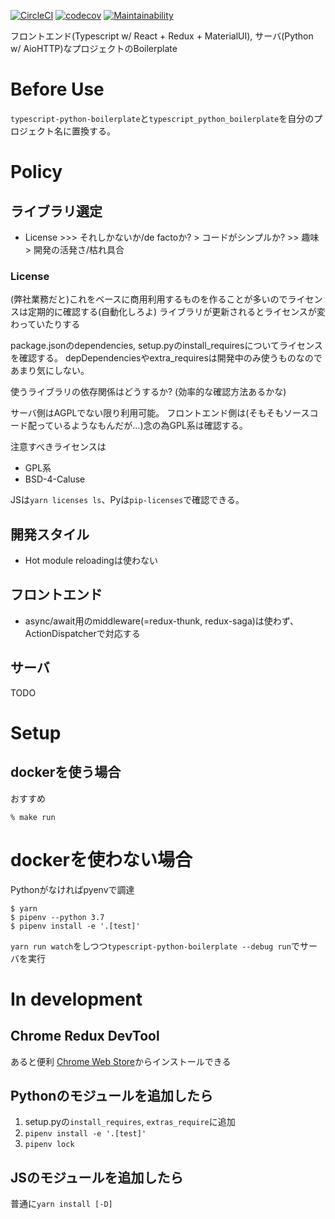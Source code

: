 [![CircleCI](https://circleci.com/gh/glucoseinc/typescript-python-boilerplate/tree/master.svg?style=svg)](https://circleci.com/gh/glucoseinc/typescript-python-boilerplate/tree/master)
[![codecov](https://codecov.io/gh/glucoseinc/typescript-python-boilerplate/branch/master/graph/badge.svg)](https://codecov.io/gh/glucoseinc/typescript-python-boilerplate)
[![Maintainability](https://api.codeclimate.com/v1/badges/822270b94dba62ecb89e/maintainability)](https://codeclimate.com/github/glucoseinc/typescript-python-boilerplate/maintainability)

フロントエンド(Typescript w/ React + Redux + MaterialUI), サーバ(Python w/ AioHTTP)なプロジェクトのBoilerplate

# Before Use

`typescript-python-boilerplate`と`typescript_python_boilerplate`を自分のプロジェクト名に置換する。

# Policy

## ライブラリ選定

* License >>> それしかないか/de factoか? > コードがシンプルか? >> 趣味 > 開発の活発さ/枯れ具合

### License

(弊社業務だと)これをベースに商用利用するものを作ることが多いのでライセンスは定期的に確認する(自動化しろよ)
ライブラリが更新されるとライセンスが変わっていたりする

package.jsonのdependencies, setup.pyのinstall_requiresについてライセンスを確認する。
depDependenciesやextra_requiresは開発中のみ使うものなのであまり気にしない。

使うライブラリの依存関係はどうするか? (効率的な確認方法あるかな)

サーバ側はAGPLでない限り利用可能。
フロントエンド側は(そもそもソースコード配っているようなもんだが...)念の為GPL系は確認する。

注意すべきライセンスは
* GPL系
* BSD-4-Caluse

JSは`yarn licenses ls`、Pyは`pip-licenses`で確認できる。


## 開発スタイル

* Hot module reloadingは使わない

## フロントエンド

* async/await用のmiddleware(=redux-thunk, redux-saga)は使わず、ActionDispatcherで対応する


## サーバ

TODO

# Setup

## dockerを使う場合

おすすめ

```
% make run
```


# dockerを使わない場合

Pythonがなければpyenvで調達

```
$ yarn
$ pipenv --python 3.7
$ pipenv install -e '.[test]'
```

`yarn run watch`をしつつ`typescript-python-boilerplate --debug run`でサーバを実行

# In development

## Chrome Redux DevTool

あると便利
[Chrome Web Store](https://chrome.google.com/webstore/detail/redux-devtools/lmhkpmbekcpmknklioeibfkpmmfibljd)からインストールできる

## Pythonのモジュールを追加したら

1. setup.pyの`install_requires`, `extras_require`に追加
2. `pipenv install -e '.[test]'`
3. `pipenv lock`

## JSのモジュールを追加したら

普通に`yarn install [-D]`
